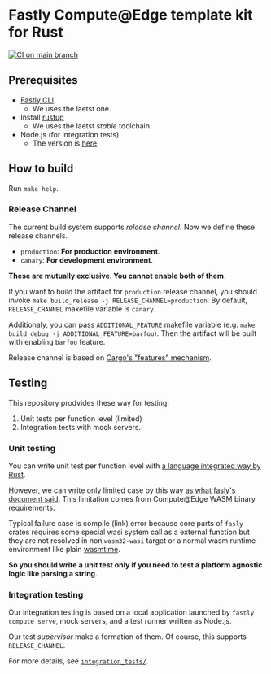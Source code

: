 # Fastly Compute@Edge template kit for Rust

[![CI on main branch](https://github.com/tetsuharuohzeki/fastly-compute-at-edge-template/actions/workflows/ci_on_main.yaml/badge.svg)](https://github.com/tetsuharuohzeki/fastly-compute-at-edge-template/actions/workflows/ci_on_main.yaml)

## Prerequisites

- [Fastly CLI](https://github.com/fastly/cli)
    - We uses the laetst one.
- Install [rustup](https://rustup.rs/)
    - We uses the laetst _stable_ toolchain.
- Node.js (for integration tests)
    - The version is [here](./integration_tests/.node-version).


## How to build

Run `make help`.


### Release Channel

The current build system supports _release channel_.
Now we define these release channels.

- `production`: **For production environment**.
- `canary`: **For development environment**.

**These are mutually exclusive. You cannot enable both of them**.

If you want to build the artifact for `production` release channel,
you should invoke `make build_release -j RELEASE_CHANNEL=production`.
By default, `RELEASE_CHANNEL` makefile variable is `canary`.

Additionaly, you can pass `ADDITIONAL_FEATURE` makefile variable (e.g. `make build_debug -j ADDITIONAL_FEATURE=barfoo`).
Then the artifact will be built with enabling `barfoo` feature.

Release channel is based on [Cargo's "features" mechanism](https://doc.rust-lang.org/cargo/reference/features.html).


## Testing

This repository prodvides these way for testing:

1. Unit tests per function level (limited)
2. Integration tests with mock servers.

### Unit testing

You can write unit test per function level with [a language integrated way by Rust](https://doc.rust-lang.org/book/ch11-01-writing-tests.html).

However, we can write only limited case by this way
[as what fasly's document said](https://developer.fastly.com/learning/compute/rust/#unit-testing).
This limitation comes from Compute@Edge WASM binary requirements.

Typical failure case is compile (link) error because core parts of `fasly` crates requires
some special wasi system call as a external function but they are not resolved in non `wasm32-wasi` target
or a normal wasm runtime environment like plain [wasmtime](https://github.com/bytecodealliance/wasmtime).

__So you should write a unit test only if you need to test a platform agnostic logic like parsing a string__.

### Integration testing

Our integration testing is based on a local application launched by `fastly compute serve`,
mock servers, and a test runner written as Node.js.

Our test _supervisor_ make a formation of them.
Of course, this supports `RELEASE_CHANNEL`.

For more details, see [`integration_tests/`](./integration_tests).
